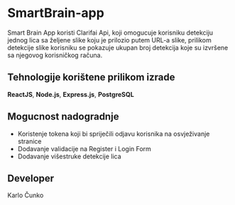 # SmartBrain-app
Smart Brain App koristi Clarifai Api, koji omogucuje korisniku detekciju jednog lica sa željene slike koju je prilozio putem URL-a slike, prilikom detekcije slike korisniku se pokazuje ukupan broj detekcija koje su izvršene sa njegovog korisničkog računa.


## Tehnologije korištene prilikom izrade
**ReactJS**, **Node.js**, **Express.js**, **PostgreSQL**


## Mogucnost nadogradnje
* Koristenje tokena koji bi spriječili odjavu korisnika na osvježivanje stranice 
* Dodavanje validacije na Register i Login Form 
* Dodavanje višestruke detekcije lica 

## Developer 
Karlo Čunko
